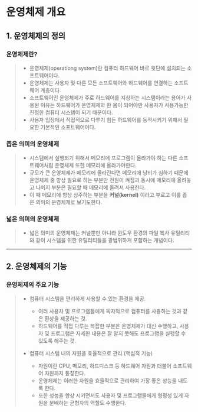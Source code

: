 # 운영체제 개요
## 1. 운영체제의 정의
### 운영체제란?
> - 운영체제(operationg system)란 컴퓨터 하드웨어 바로 윗단에 설치되는 소프트웨어이다. 
> - 운영체제는 사용자 및 다른 모든 소프트웨어와 하드웨어를 연결하는 소프트웨어 계층이다.
> - 소프트웨어인 운영체제가 주로 하드웨어를 지칭하는 시스템이라는 용어가 사용된 이유는 하드웨어가 운영체제와 한 몸이 되어야만 사용자가 사용가능한 진정한 컴퓨터 시스템이 되기 때문이다.
> - 사용자 입장에서 직접적으로 다루기 힘든 하드웨어를 동작시키기 위해서 필요한 기본적인 소프트웨어이다.
### 좁은 의미의 운영체제 
> - 시스템에서 실행되기 위해서 메모리에 프로그램이 올라가야 하는 다른 소프트웨어처럼 운영체제 또한 메모리에 올라가야한다.
> - 규모가 큰 운영체제가 메모리에 올라간다면 메모리에 낭비가 심하기 때문에 운영체제 중 항상 필요로 하는 부분만 전원이 켜짐과 동시에 메모리에 올려놓고 
나머지 부분은 필요할 때 메모리에 올려서 사용한다.
> - 이 때 메모리에 항상 상주하는 부분을 **커널(kernel)** 이라고 부르고 이를 좁은 의미의 운영체제로 보기도한다. 
### 넓은 의미의 운영체제
> - 넓은 의미의 운영체제는 커널뿐만 아니라 윈도우 환경의 파일 복사 유틸리티와 같이 시스템을 위한 유틸리티들을 광범위하게 포함하는 개념이다. 

***

## 2. 운영체제의 기능
### 운영체제의 주요 기능
> - 컴퓨터 시스템을 편리하게 사용할 수 있는 환경을 제공.
>     - 여러 사용자 및 프로그램들에게 독자적으로 컴퓨터를 사용하는 것과 같은 환상을 제공하는 것.
>     - 하드웨어를 직접 다루는 복잡한 부분은 운영체제가 대신 수행하고, 사용자 및 프로그램은 자세한 내용은 잘 알지 못해도 프로그램을 실행할 수 있도록 해주는 것.
>   
> - 컴퓨터 시스템 내의 자원을 효율적으로 관리.(핵심적 기능)
>   - 자원이란 CPU, 메모리, 하드디스크 등 하드웨어 자원과 더불어 소프트웨어 자원까지 통칭한다.
>   - 운영체제는 이러한 자원을 효율적으로 관리하여 가장 좋은 성능을 내도록 한다.
>   - 또한 성능을 향상 시키면서도 사용자 및 프로그램들에게 형평성 있게 자원을 분배하는 균형자의 역할도 수행한다.
